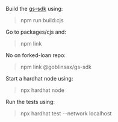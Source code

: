 Build the <a href="https://github.com/GoblinSax/gs-sdk">gs-sdk</a> using:
> npm run build:cjs

Go to packages/cjs and:
> npm link

No on forked-loan repo:
> npm link @goblinsax/gs-sdk

Start a hardhat node using:
> npx hardhat node


Run the tests using:
> npx hardhat test --network localhost